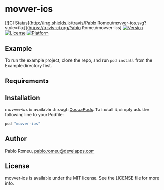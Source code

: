 # movver-ios

[![CI Status](http://img.shields.io/travis/Pablo Romeu/movver-ios.svg?style=flat)](https://travis-ci.org/Pablo Romeu/movver-ios)
[![Version](https://img.shields.io/cocoapods/v/movver-ios.svg?style=flat)](http://cocoapods.org/pods/movver-ios)
[![License](https://img.shields.io/cocoapods/l/movver-ios.svg?style=flat)](http://cocoapods.org/pods/movver-ios)
[![Platform](https://img.shields.io/cocoapods/p/movver-ios.svg?style=flat)](http://cocoapods.org/pods/movver-ios)

## Example

To run the example project, clone the repo, and run `pod install` from the Example directory first.

## Requirements

## Installation

movver-ios is available through [CocoaPods](http://cocoapods.org). To install
it, simply add the following line to your Podfile:

```ruby
pod "movver-ios"
```

## Author

Pablo Romeu, pablo.romeu@develapps.com

## License

movver-ios is available under the MIT license. See the LICENSE file for more info.
